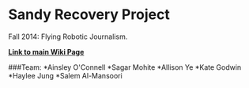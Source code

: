 Sandy Recovery Project
======================
Fall 2014: Flying Robotic Journalism.

**[Link to main Wiki Page](https://github.com/sagar-sm/sandy-recovery-project/wiki)**

###Team:
*Ainsley O'Connell
*Sagar Mohite
*Allison Ye
*Kate Godwin
*Haylee Jung
*Salem Al-Mansoori


